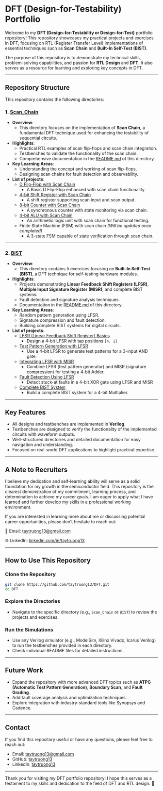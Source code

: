 # DFT (Design-for-Testability) Portfolio

Welcome to my **DFT (Design-for-Testability or Design-for-Test)** portfolio repository! This repository showcases my practical projects and exercises in DFT, focusing on RTL (Register Transfer Level) implementations of essential techniques such as **Scan Chain** and **Built-In Self-Test (BIST)**.

The purpose of this repository is to demonstrate my technical skills, problem-solving capabilities, and passion for **RTL Design** and **DFT**. It also serves as a resource for learning and exploring key concepts in DFT.

---

## Repository Structure

This repository contains the following directories:

### 1. [Scan_Chain](https://github.com/taytruong13/DFT/tree/main/Scan_Chain)
- **Overview**: 
  - This directory focuses on the implementation of **Scan Chain**, a fundamental DFT technique used for enhancing the testability of sequential circuits.
- **Highlights**:
  - Practical RTL examples of scan flip-flops and scan chain integration.
  - Testbenches to validate the functionality of the scan chain.
  - Comprehensive documentation in the [README.md](https://github.com/taytruong13/DFT/tree/main/Scan_Chain) of this directory.
- **Key Learning Areas**:
  - Understanding the concept and working of scan flip-flops.
  - Designing scan chains for fault detection and observability.
- **List of projects**:
  - [D Flip-Flop with Scan Chain](https://github.com/taytruong13/DFT/tree/main/Scan_Chain/DFF_Scan_Chain)
    - A Basic D Flip-Flop enhanced with scan chain functionality.
  - [4-bit Shift Register with Scan Chain](https://github.com/taytruong13/DFT/tree/main/Scan_Chain/Shift_register_scan)
    - A shift register supporting scan input and scan output.
  - [8-bit Counter with Scan Chain](https://github.com/taytruong13/DFT/tree/main/Scan_Chain/Counter_Scan)
    - A synchronous counter with state monitoring via scan chain.
  - [4-bit ALU with Scan Chain](https://github.com/taytruong13/DFT/tree/main/Scan_Chain/ALU_Scan)
    - An arithmetic logic unit with scan chain for functional testing.
  - Finite State Machine (FSM) with scan chain *(Will be updated once completed)*
    - A 3-state FSM capable of state verification through scan chain.

---

### 2. [BIST](https://github.com/taytruong13/DFT/tree/main/BIST)
- **Overview**:
  - This directory contains 5 exercises focusing on **Built-In Self-Test (BIST)**, a DFT technique for self-testing hardware modules.
- **Highlights**:
  - Projects demonstrating **Linear Feedback Shift Registers (LFSR)**, **Multiple Input Signature Register (MISR)**, and complete BIST systems.
  - Fault detection and signature analysis techniques.
  - Documentation in the [README.md](https://github.com/taytruong13/DFT/tree/main/BIST) of this directory.
- **Key Learning Areas**:
  - Random pattern generation using LFSR.
  - Signature compression and fault detection.
  - Building complete BIST systems for digital circuits.
- **List of projects**:
  - [LFSR (Linear Feedback Shift Register) Basics](https://github.com/taytruong13/DFT/tree/main/BIST/LFSR_4bit)
    - Design a 4-bit LFSR with tap positions `[4, 1]`
  - [Test Pattern Generation with LFSR](https://github.com/taytruong13/DFT/tree/main/BIST/LFSR_3inANDgate)
    - Use a 4-bit LFSR to generate test patterns for a 3-input AND gate.
  - [Integrating LFSR with MISR](https://github.com/taytruong13/DFT/tree/main/BIST/LFSR_MISR)
    - Combine LFSR (test pattern generator) and MISR (signature compression) for testing a 4-bit Adder.
  - [Fault Detection Using LFSR](https://github.com/taytruong13/DFT/tree/main/BIST/LFSR-based_Error_Detector)
    - Detect stuck-at faults in a 4-bit XOR gate using LFSR and MISR
  - [Complete BIST System](https://github.com/taytruong13/DFT/tree/main/BIST/BIST_system) 
    - Build a complete BIST system for a 4-bit Multiplier. 

---

## Key Features

- All designs and testbenches are implemented in **Verilog**.
- Testbenches are designed to verify the functionality of the implemented circuits with waveform outputs.
- Well-structured directories and detailed documentation for easy navigation and understanding.
- Focused on real-world DFT applications to highlight practical expertise.

---
## A Note to Recruiters
I believe my dedication and self-learning ability will serve as a solid foundation for my growth in the semiconductor field.
This repository is the clearest demonstration of my commitment, learning process, and determination to achieve my career goals.
I am eager to apply what I have learned and further develop my skills in a professional working environment.

If you are interested in learning more about me or discussing potential career opportunities, please don’t hesitate to reach out:

📧 Email: [taytruong13@gmail.com](taytruong13@gmail.com)

🌐 LinkedIn: [linkedin.com/in/taytruong13](linkedin.com/in/taytruong13)

---

## How to Use This Repository

### Clone the Repository
```bash
git clone https://github.com/taytruong13/DFT.git
cd DFT
```

### Explore the Directories
- Navigate to the specific directory (e.g., `Scan_Chain` or `BIST`) to review the projects and exercises.

### Run the Simulations
- Use any Verilog simulator (e.g., ModelSim, Xilinx Vivado, Icarus Verilog) to run the testbenches provided in each directory.
- Check individual README files for detailed instructions.

---

## Future Work

- Expand the repository with more advanced DFT topics such as **ATPG (Automatic Test Pattern Generation)**, **Boundary Scan**, and **Fault Grading**.
- Add fault coverage analysis and optimization techniques.
- Explore integration with industry-standard tools like Synopsys and Cadence.

---

## Contact

If you find this repository useful or have any questions, please feel free to reach out:

- Email: taytruong13@gmail.com
- GitHub: [taytruong13](github.com/taytruong13)
- LinkedIn: [taytruong13](linkedin.com/taytruong13)

---

Thank you for visiting my DFT portfolio repository! I hope this serves as a testament to my skills and dedication to the field of DFT and RTL design. 🚀
